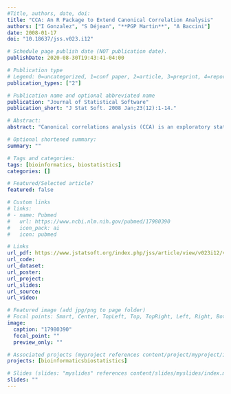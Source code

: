 ```yaml
---
#Title, authors, date, doi:
title: "CCA: An R Package to Extend Canonical Correlation Analysis"
authors: ["I Gonzalez", "S Déjean", "**PGP Martin**", "A Baccini"]
date: 2008-01-17
doi: "10.18637/jss.v023.i12"

# Schedule page publish date (NOT publication date).
publishDate: 2020-08-30T19:43:41-04:00

# Publication type
# Legend: 0=uncategorized, 1=conf paper, 2=article, 3=preprint, 4=report, 5=book, 6=book chapter, 7=thesis, 8=patent
publication_types: ["2"]

# Publication name and optional abbreviated name
publication: "Journal of Statistical Software"
publication_short: "J Stat Soft. 2008 Jan;23(12):1-14."

# Abstract:
abstract: "Canonical correlations analysis (CCA) is an exploratory statistical method to highlight correlations between two data sets acquired on the same experimental units. The cancor() function in R (R Development Core Team 2007) performs the core of computations but further work was required to provide the user with additional tools to facilitate the interpretation of the results. We implemented an R package, CCA, freely available from the Comprehensive R Archive Network (CRAN, http://CRAN.R-project.org/), to develop numerical and graphical outputs and to enable the user to handle missing values. The CCA package also includes a regularized version of CCA to deal with data sets with more variables than units. Illustrations are given through the analysis of a data set coming from a nutrigenomic study in the mouse."

# Optional shortened summary:
summary: ""

# Tags and categories:
tags: [bioinformatics, biostatistics]
categories: []

# Featured/Selected article?
featured: false

# Custom links
# links:
# - name: Pubmed
#   url: https://www.ncbi.nlm.nih.gov/pubmed/17980390
#   icon_pack: ai
#   icon: pubmed

# Links
url_pdf: https://www.jstatsoft.org/index.php/jss/article/view/v023i12/v23i12.pdf
url_code:
url_dataset:
url_poster:
url_project:
url_slides:
url_source:
url_video:

# Featured image (add jpg/png to page folder)
# Focal points: Smart, Center, TopLeft, Top, TopRight, Left, Right, BottomLeft, Bottom, BottomRight
image: 
  caption: "17980390"
  focal_point: ""
  preview_only: ""

# Associated projects (myproject references content/project/myproject/index.md)
projects: [bioinformaticsbiostatistics]

# Slides (slides: "myslides" references content/slides/myslides/index.md)
slides: ""
---
```

